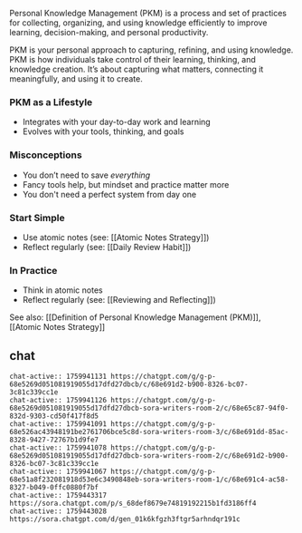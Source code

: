 Personal Knowledge Management (PKM) is a process and set of practices for collecting, organizing, and using knowledge efficiently to improve learning, decision-making, and personal productivity.

PKM is your personal approach to capturing, refining, and using knowledge.
PKM is how individuals take control of their learning, thinking, and knowledge creation.
It’s about capturing what matters, connecting it meaningfully, and using it to create.

### PKM as a Lifestyle
- Integrates with your day-to-day work and learning
- Evolves with your tools, thinking, and goals

### Misconceptions
- You don’t need to save *everything*
- Fancy tools help, but mindset and practice matter more
- You don't need a perfect system from day one

### Start Simple
- Use atomic notes (see: [[Atomic Notes Strategy]])
- Reflect regularly (see: [[Daily Review Habit]])
### In Practice
- Think in atomic notes
- Reflect regularly (see: [[Reviewing and Reflecting]])

See also: [[Definition of Personal Knowledge Management (PKM)]], [[Atomic Notes Strategy]]


## chat
```smart-chatgpt
chat-active:: 1759941131 https://chatgpt.com/g/g-p-68e5269d051081919055d17dfd27dbcb/c/68e691d2-b900-8326-bc07-3c81c339cc1e
chat-active:: 1759941126 https://chatgpt.com/g/g-p-68e5269d051081919055d17dfd27dbcb-sora-writers-room-2/c/68e65c87-94f0-832d-9303-cd50f417f8d5
chat-active:: 1759941091 https://chatgpt.com/g/g-p-68e526ac43948191be2761706bce5c8d-sora-writers-room-3/c/68e691dd-85ac-8328-9427-72767b1d9fe7
chat-active:: 1759941078 https://chatgpt.com/g/g-p-68e5269d051081919055d17dfd27dbcb-sora-writers-room-2/c/68e691d2-b900-8326-bc07-3c81c339cc1e
chat-active:: 1759941067 https://chatgpt.com/g/g-p-68e51a8f232081918d53e6c3490848eb-sora-writers-room-1/c/68e691c4-ac58-8327-b049-0ffc0880f7bf
chat-active:: 1759443317 https://sora.chatgpt.com/p/s_68def8679e74819192215b1fd3186ff4
chat-active:: 1759443028 https://sora.chatgpt.com/d/gen_01k6kfgzh3ftgr5arhndqr191c
```
